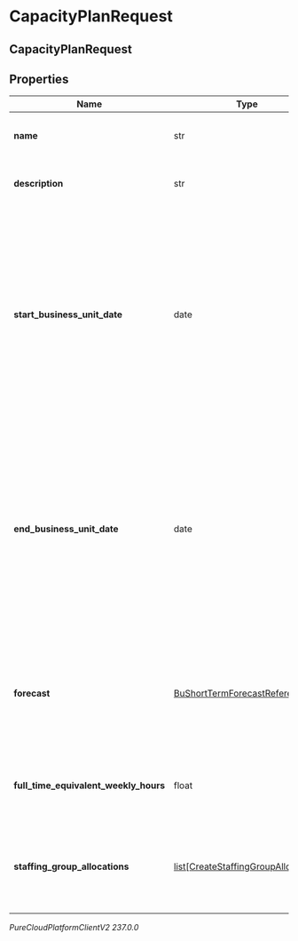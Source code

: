 # CapacityPlanRequest

## CapacityPlanRequest

## Properties

|Name | Type | Description | Notes|
|------------ | ------------- | ------------- | -------------|
| **name** | str | The name of the capacity plan | |
| **description** | str | Description of the capacity plan | [optional] |
| **start_business_unit_date** | date | The start date for the capacity plan relative to the business unit time zone in yyyy-MM-dd format. Dates are represented as an ISO-8601 string. For example: yyyy-MM-dd | |
| **end_business_unit_date** | date | The end date for the capacity plan relative to the business unit time zone in yyyy-MM-dd format. Dates are represented as an ISO-8601 string. For example: yyyy-MM-dd | |
| **forecast** | [BuShortTermForecastReference](BuShortTermForecastReference) | The selected forecast for this capacity plan. Null when main forecast is used in the future | |
| **full_time_equivalent_weekly_hours** | float | The weekly hours used to calculate full time equivalent agents | |
| **staffing_group_allocations** | [list[CreateStaffingGroupAllocation]](CreateStaffingGroupAllocation) | List of staffing group allocations to be used for the capacity plan | |



_PureCloudPlatformClientV2 237.0.0_
